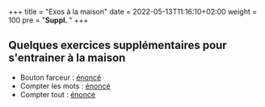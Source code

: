 +++
title = "Exos à la maison"
date =  2022-05-13T11:16:10+02:00
weight = 100
pre = "<b>Suppl. </b>"
+++

## Quelques exercices supplémentaires pour s'entrainer à la maison

- Bouton farceur : [énoncé](suppl-exos-maison/exercice-1-btn.zip)
- Compter les mots : [énoncé](suppl-exos-maison/exercice-2-count-words.zip)
- Compter tout : [énoncé](suppl-exos-maison/exercice-3-count-all.zip)